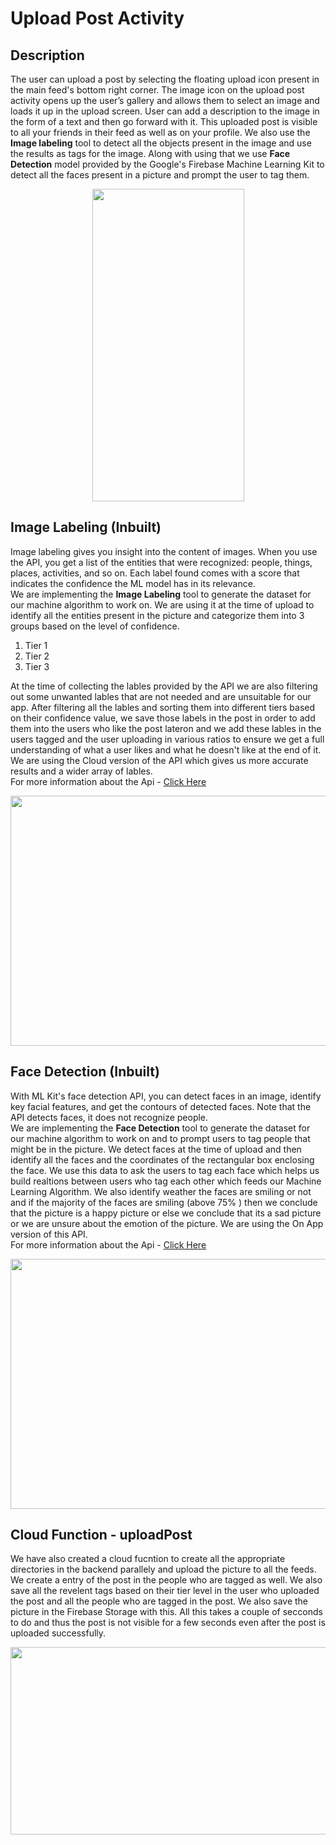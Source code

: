 # Upload Post Activity

## Description 
The user can upload a post by selecting the floating upload icon present in the main feed's bottom right corner. The image icon on the upload post activity opens up the user’s gallery and allows them to select an image and loads it up in the upload screen. User can add a description to the image in the form of a text and then go forward with it. This uploaded post is visible to all your friends in their feed as well as on your profile. 
We also use the **Image labeling** tool to detect all the objects present in the image and use the results as tags for the image. Along with using that we use **Face Detection** model provided by the Google's Firebase Machine Learning Kit to detect all the faces present in a picture and prompt the user to tag them. 


<p align="center">
<img width="243" height="500" src="https://user-images.githubusercontent.com/53811147/122887975-0558ed80-d35f-11eb-9d4b-3521cf73aa1e.gif"> 
</p>

## Image Labeling (Inbuilt)
Image labeling gives you insight into the content of images. When you use the API, you get a list of the entities that were recognized: people, things, places, activities, and so on. Each label found comes with a score that indicates the confidence the ML model has in its relevance. <br>
We are implementing the **Image Labeling** tool to generate the dataset for our machine algorithm to work on. We are using it at the time of upload to identify all the entities present in the picture and categorize them into 3 groups based on the level of confidence. 

1. Tier 1
2. Tier 2
3. Tier 3

At the time of collecting the lables provided by the API we are also filtering out some unwanted lables that are not needed and are unsuitable for our app. After filtering all the lables and sorting them into different tiers based on their confidence value, we save those labels in the post in order to add them into the users who like the post lateron and we add these lables in the users tagged and the user uploading in various ratios to ensure we get a full understanding of what a user likes and what he doesn't like at the end of it. We are using the Cloud version of the API which gives us more accurate results and a wider array of lables. <br>
For more information about the Api - [Click Here](https://firebase.google.com/docs/ml/label-images?authuser=1)

<p align="center">
<img width="800" height="400" src="https://user-images.githubusercontent.com/53811147/122893041-929e4100-d363-11eb-9fef-ef0e49eb2447.gif"> 
</p>



## Face Detection (Inbuilt)
With ML Kit's face detection API, you can detect faces in an image, identify key facial features, and get the contours of detected faces. Note that the API detects faces, it does not recognize people. <br>
We are implementing the **Face Detection** tool to generate the dataset for our machine algorithm to work on and to prompt users to tag people that might be in the picture. We detect faces at the time of upload and then identify all the faces and the coordinates of the rectangular box enclosing the face. We use this data to ask the users to tag each face which helps us build realtions between users who tag each other which feeds our Machine Learning Algorithm. We also identify weather the faces are smiling or not and if the majority of the faces are smiling (above 75% ) then we conclude that the picture is a happy picture or else we conclude that its a sad picture or we are unsure about the emotion of the picture. We are using the On App version of this API. <br>
For more information about the Api - [Click Here](https://developers.google.com/ml-kit/vision/face-detection)

<p align="center">
<img width="800" height="400" src="https://user-images.githubusercontent.com/53811147/122894327-b746e880-d364-11eb-988c-e1842ba8b903.gif"> 
</p>

## Cloud Function - uploadPost
We have also created a cloud fucntion to create all the appropriate directories in the backend parallely and upload the picture to all the feeds. We create a entry of the post in the people who are tagged as well. We also save all the revelent tags based on their tier level in the user who uploaded the post and all the people who are tagged in the post. We also save the picture in the Firebase Storage with this. All this takes a couple of secconds to do and thus the post is not visible for a few seconds even after the post is uploaded successfully.

<p align="center">
  <img width="600" height="300" src="https://user-images.githubusercontent.com/53811147/122671989-e6375000-d1e6-11eb-8a79-3001234c0f32.PNG" >
</p>
